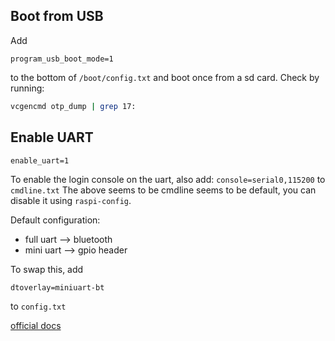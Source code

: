 ## Boot from USB

Add
```
program_usb_boot_mode=1
```
to the bottom of `/boot/config.txt` and boot once from a sd card. 
Check by running:
```bash
vcgencmd otp_dump | grep 17:
```

## Enable UART

```
enable_uart=1
```
To enable the login console on the uart, also add:
```console=serial0,115200``` to `cmdline.txt`
The above seems to be cmdline seems to be default, you can disable it using `raspi-config`.  

Default configuration:

* full uart --> bluetooth
* mini uart --> gpio header

To swap this, add
```
dtoverlay=miniuart-bt
```
to `config.txt`

[official docs](https://www.raspberrypi.com/documentation/computers/config_txt.html)
